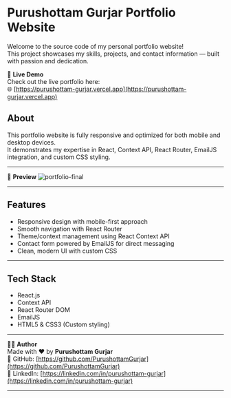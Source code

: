 # Purushottam Gurjar Portfolio Website

Welcome to the source code of my personal portfolio website!  
This project showcases my skills, projects, and contact information — built with passion and dedication.


🚀 **Live Demo**  
Check out the live portfolio here:  
🌐 [https://purushottam-gurjar.vercel.app](https://purushottam-gurjar.vercel.app)

## About
This portfolio website is fully responsive and optimized for both mobile and desktop devices.  
It demonstrates my expertise in React, Context API, React Router, EmailJS integration, and custom CSS styling.

---
📸 **Preview** 
![portfolio-final](https://github.com/user-attachments/assets/1e76b0a4-63d2-470a-8442-aa93a789ffe2)




----


## Features
- Responsive design with mobile-first approach  
- Smooth navigation with React Router  
- Theme/context management using React Context API  
- Contact form powered by EmailJS for direct messaging  
- Clean, modern UI with custom CSS  

---

## Tech Stack
- React.js  
- Context API  
- React Router DOM  
- EmailJS  
- HTML5 & CSS3 (Custom styling)  

---
🙋‍♂️ **Author**  
Made with ❤️ by **Purushottam Gurjar**  
🔗 GitHub: [https://github.com/PurushottamGurjar](https://github.com/PurushottamGurjar)  
🔗 LinkedIn: [https://linkedin.com/in/purushottam-gurjar](https://linkedin.com/in/purushottam-gurjar)

---
